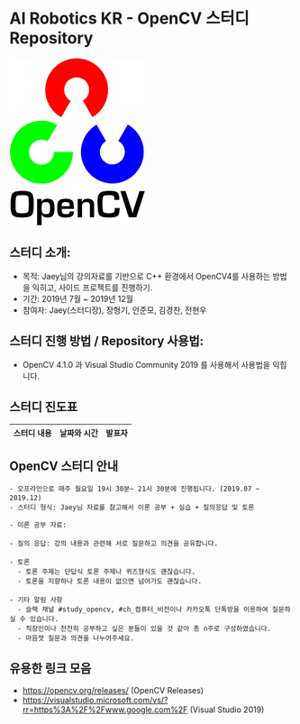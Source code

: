 # AI Robotics KR - OpenCV 스터디 Repository

![image_link](https://github.com/ai-robotics-kr/opencv_study/blob/master/files/OpenCV_Logo_with_text.png?raw=true)
## 스터디 소개:
- 목적: Jaey님의 강의자료를 기반으로 C++ 환경에서 OpenCV4를 사용하는 방법을 익히고, 사이드 프로젝트를 진행하기.
- 기간: 2019년 7월 ~ 2019년 12월
- 참여자: Jaey(스터디장), 장형기, 안준모, 김경찬, 전현우 

## 스터디 진행 방법 / Repository 사용법:
- OpenCV 4.1.0 과 Visual Studio Community 2019 를 사용해서 사용법을 익힙니다.


## 스터디 진도표
|          스터디 내용         |   날짜와 시간     | 발표자 |
| -------------------------- |:---------------:|-----:|

## OpenCV 스터디 안내
```
- 오프라인으로 매주 월요일 19시 30분~ 21시 30분에 진행됩니다. (2019.07 ~ 2019.12)
- 스터디 형식: Jaey님 자료를 참고해서 이론 공부 + 실습 + 질의응답 및 토론 
```
```
- 이론 공부 자료:
  
- 질의 응답: 강의 내용과 관련해 서로 질문하고 의견을 공유합니다.

- 토론
  - 토론 주제는 단답식 토론 주제나 퀴즈형식도 괜찮습니다.
  - 토론을 지향하나 토론 내용이 없으면 넘어가도 괜찮습니다.

- 기타 알림 사항
  - 슬랙 채널 #study_opencv, #ch_컴퓨터_비전이나 카카오톡 단톡방을 이용하여 질문하실 수 있습니다.
  - 직장인이나 천천히 공부하고 싶은 분들이 있을 것 같아 총 n주로 구성하였습니다.
  - 마음껏 질문과 의견을 나누어주세요.
```
## 유용한 링크 모음
- https://opencv.org/releases/ (OpenCV Releases)
- https://visualstudio.microsoft.com/vs/?rr=https%3A%2F%2Fwww.google.com%2F (Visual Studio 2019)
